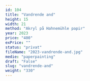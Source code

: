 ```yaml
---
id: 104
title: "Vandrende and"
height: 15
width: 21
method: "Akryl på Hahnemühle papir"
year: 2023
price: "400"
exPrice: ""
status: "privat"
fileName: "2023-vandrende-and.jpg"
medie: "paperpainting"
draft: "False"
slug: "vandrende-and"
weight: "330"
---
```

